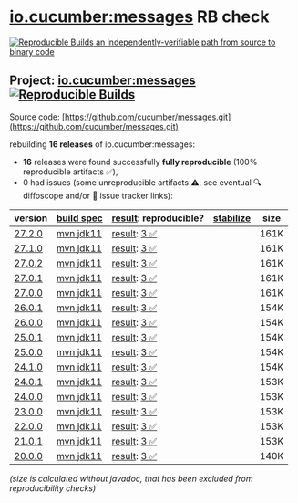[io.cucumber:messages](https://central.sonatype.com/artifact/io.cucumber/messages/versions) RB check
=======

[![Reproducible Builds](https://reproducible-builds.org/images/logos/rb.svg) an independently-verifiable path from source to binary code](https://reproducible-builds.org/)

## Project: [io.cucumber:messages](https://central.sonatype.com/artifact/io.cucumber/messages/versions) [![Reproducible Builds](https://img.shields.io/endpoint?url=https://raw.githubusercontent.com/jvm-repo-rebuild/reproducible-central/master/content/io/cucumber/messages/badge.json)](https://github.com/jvm-repo-rebuild/reproducible-central/blob/master/content/io/cucumber/messages/README.md)

Source code: [https://github.com/cucumber/messages.git](https://github.com/cucumber/messages.git)

rebuilding **16 releases** of io.cucumber:messages:
- **16** releases were found successfully **fully reproducible** (100% reproducible artifacts :white_check_mark:),
- 0 had issues (some unreproducible artifacts :warning:, see eventual :mag: diffoscope and/or :memo: issue tracker links):

| version | [build spec](/BUILDSPEC.md) | [result](https://reproducible-builds.org/docs/jvm/): reproducible? | [stabilize](https://github.com/google/oss-rebuild/blob/main/cmd/stabilize/README.md) | size |
| -- | --------- | ------ | ------ | -- |
| [27.2.0](https://central.sonatype.com/artifact/io.cucumber/messages/27.2.0/pom) | [mvn jdk11](messages-27.2.0.buildspec) | [result](messages-27.2.0.buildinfo): [3 :white_check_mark: ](messages-27.2.0.buildcompare) | | 161K |
| [27.1.0](https://central.sonatype.com/artifact/io.cucumber/messages/27.1.0/pom) | [mvn jdk11](messages-27.1.0.buildspec) | [result](messages-27.1.0.buildinfo): [3 :white_check_mark: ](messages-27.1.0.buildcompare) | | 161K |
| [27.0.2](https://central.sonatype.com/artifact/io.cucumber/messages/27.0.2/pom) | [mvn jdk11](messages-27.0.2.buildspec) | [result](messages-27.0.2.buildinfo): [3 :white_check_mark: ](messages-27.0.2.buildcompare) | | 161K |
| [27.0.1](https://central.sonatype.com/artifact/io.cucumber/messages/27.0.1/pom) | [mvn jdk11](messages-27.0.1.buildspec) | [result](messages-27.0.1.buildinfo): [3 :white_check_mark: ](messages-27.0.1.buildcompare) | | 161K |
| [27.0.0](https://central.sonatype.com/artifact/io.cucumber/messages/27.0.0/pom) | [mvn jdk11](messages-27.0.0.buildspec) | [result](messages-27.0.0.buildinfo): [3 :white_check_mark: ](messages-27.0.0.buildcompare) | | 161K |
| [26.0.1](https://central.sonatype.com/artifact/io.cucumber/messages/26.0.1/pom) | [mvn jdk11](messages-26.0.1.buildspec) | [result](messages-26.0.1.buildinfo): [3 :white_check_mark: ](messages-26.0.1.buildcompare) | | 154K |
| [26.0.0](https://central.sonatype.com/artifact/io.cucumber/messages/26.0.0/pom) | [mvn jdk11](messages-26.0.0.buildspec) | [result](messages-26.0.0.buildinfo): [3 :white_check_mark: ](messages-26.0.0.buildcompare) | | 154K |
| [25.0.1](https://central.sonatype.com/artifact/io.cucumber/messages/25.0.1/pom) | [mvn jdk11](messages-25.0.1.buildspec) | [result](messages-25.0.1.buildinfo): [3 :white_check_mark: ](messages-25.0.1.buildcompare) | | 154K |
| [25.0.0](https://central.sonatype.com/artifact/io.cucumber/messages/25.0.0/pom) | [mvn jdk11](messages-25.0.0.buildspec) | [result](messages-25.0.0.buildinfo): [3 :white_check_mark: ](messages-25.0.0.buildcompare) | | 154K |
| [24.1.0](https://central.sonatype.com/artifact/io.cucumber/messages/24.1.0/pom) | [mvn jdk11](messages-24.1.0.buildspec) | [result](messages-24.1.0.buildinfo): [3 :white_check_mark: ](messages-24.1.0.buildcompare) | | 154K |
| [24.0.1](https://central.sonatype.com/artifact/io.cucumber/messages/24.0.1/pom) | [mvn jdk11](messages-24.0.1.buildspec) | [result](messages-24.0.1.buildinfo): [3 :white_check_mark: ](messages-24.0.1.buildcompare) | | 153K |
| [24.0.0](https://central.sonatype.com/artifact/io.cucumber/messages/24.0.0/pom) | [mvn jdk11](messages-24.0.0.buildspec) | [result](messages-24.0.0.buildinfo): [3 :white_check_mark: ](messages-24.0.0.buildcompare) | | 153K |
| [23.0.0](https://central.sonatype.com/artifact/io.cucumber/messages/23.0.0/pom) | [mvn jdk11](messages-23.0.0.buildspec) | [result](messages-23.0.0.buildinfo): [3 :white_check_mark: ](messages-23.0.0.buildcompare) | | 153K |
| [22.0.0](https://central.sonatype.com/artifact/io.cucumber/messages/22.0.0/pom) | [mvn jdk11](messages-22.0.0.buildspec) | [result](messages-22.0.0.buildinfo): [3 :white_check_mark: ](messages-22.0.0.buildcompare) | | 153K |
| [21.0.1](https://central.sonatype.com/artifact/io.cucumber/messages/21.0.1/pom) | [mvn jdk11](messages-21.0.1.buildspec) | [result](messages-21.0.1.buildinfo): [3 :white_check_mark: ](messages-21.0.1.buildcompare) | | 153K |
| [20.0.0](https://central.sonatype.com/artifact/io.cucumber/messages/20.0.0/pom) | [mvn jdk11](messages-20.0.0.buildspec) | [result](messages-20.0.0.buildinfo): [3 :white_check_mark: ](messages-20.0.0.buildcompare) | | 140K |

<i>(size is calculated without javadoc, that has been excluded from reproducibility checks)</i>
